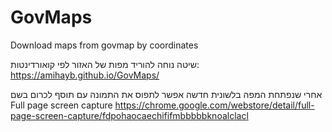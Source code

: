 # GovMaps
Download maps from govmap by coordinates

שיטה נוחה להוריד מפות של האזור לפי קואורדינטות:
https://amihayb.github.io/GovMaps/

אחרי שנפתחת המפה בלשונית חדשה אפשר לתפוס את התמונה עם תוסף לכרום בשם Full page screen capture
https://chrome.google.com/webstore/detail/full-page-screen-capture/fdpohaocaechififmbbbbbknoalclacl
